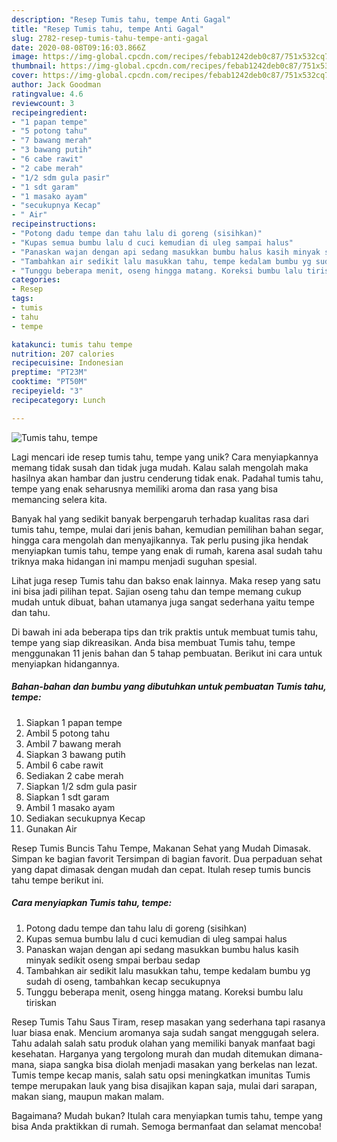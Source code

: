 ```yaml
---
description: "Resep Tumis tahu, tempe Anti Gagal"
title: "Resep Tumis tahu, tempe Anti Gagal"
slug: 2782-resep-tumis-tahu-tempe-anti-gagal
date: 2020-08-08T09:16:03.866Z
image: https://img-global.cpcdn.com/recipes/febab1242deb0c87/751x532cq70/tumis-tahu-tempe-foto-resep-utama.jpg
thumbnail: https://img-global.cpcdn.com/recipes/febab1242deb0c87/751x532cq70/tumis-tahu-tempe-foto-resep-utama.jpg
cover: https://img-global.cpcdn.com/recipes/febab1242deb0c87/751x532cq70/tumis-tahu-tempe-foto-resep-utama.jpg
author: Jack Goodman
ratingvalue: 4.6
reviewcount: 3
recipeingredient:
- "1 papan tempe"
- "5 potong tahu"
- "7 bawang merah"
- "3 bawang putih"
- "6 cabe rawit"
- "2 cabe merah"
- "1/2 sdm gula pasir"
- "1 sdt garam"
- "1 masako ayam"
- "secukupnya Kecap"
- " Air"
recipeinstructions:
- "Potong dadu tempe dan tahu lalu di goreng (sisihkan)"
- "Kupas semua bumbu lalu d cuci kemudian di uleg sampai halus"
- "Panaskan wajan dengan api sedang masukkan bumbu halus kasih minyak sedikit oseng smpai berbau sedap"
- "Tambahkan air sedikit lalu masukkan tahu, tempe kedalam bumbu yg sudah di oseng, tambahkan kecap secukupnya"
- "Tunggu beberapa menit, oseng hingga matang. Koreksi bumbu lalu tiriskan"
categories:
- Resep
tags:
- tumis
- tahu
- tempe

katakunci: tumis tahu tempe 
nutrition: 207 calories
recipecuisine: Indonesian
preptime: "PT23M"
cooktime: "PT50M"
recipeyield: "3"
recipecategory: Lunch

---
```



![Tumis tahu, tempe](https://img-global.cpcdn.com/recipes/febab1242deb0c87/751x532cq70/tumis-tahu-tempe-foto-resep-utama.jpg)

Lagi mencari ide resep tumis tahu, tempe yang unik? Cara menyiapkannya memang tidak susah dan tidak juga mudah. Kalau salah mengolah maka hasilnya akan hambar dan justru cenderung tidak enak. Padahal tumis tahu, tempe yang enak seharusnya memiliki aroma dan rasa yang bisa memancing selera kita.

Banyak hal yang sedikit banyak berpengaruh terhadap kualitas rasa dari tumis tahu, tempe, mulai dari jenis bahan, kemudian pemilihan bahan segar, hingga cara mengolah dan menyajikannya. Tak perlu pusing jika hendak menyiapkan tumis tahu, tempe yang enak di rumah, karena asal sudah tahu triknya maka hidangan ini mampu menjadi suguhan spesial.

Lihat juga resep Tumis tahu dan bakso enak lainnya. Maka resep yang satu ini bisa jadi pilihan tepat. Sajian oseng tahu dan tempe memang cukup mudah untuk dibuat, bahan utamanya juga sangat sederhana yaitu tempe dan tahu.


Di bawah ini ada beberapa tips dan trik praktis untuk membuat tumis tahu, tempe yang siap dikreasikan. Anda bisa membuat Tumis tahu, tempe menggunakan 11 jenis bahan dan 5 tahap pembuatan. Berikut ini cara untuk menyiapkan hidangannya.

<!--inarticleads1-->

##### Bahan-bahan dan bumbu yang dibutuhkan untuk pembuatan Tumis tahu, tempe:

1. Siapkan 1 papan tempe
1. Ambil 5 potong tahu
1. Ambil 7 bawang merah
1. Siapkan 3 bawang putih
1. Ambil 6 cabe rawit
1. Sediakan 2 cabe merah
1. Siapkan 1/2 sdm gula pasir
1. Siapkan 1 sdt garam
1. Ambil 1 masako ayam
1. Sediakan secukupnya Kecap
1. Gunakan  Air


Resep Tumis Buncis Tahu Tempe, Makanan Sehat yang Mudah Dimasak. Simpan ke bagian favorit Tersimpan di bagian favorit. Dua perpaduan sehat yang dapat dimasak dengan mudah dan cepat. Itulah resep tumis buncis tahu tempe berikut ini. 

<!--inarticleads2-->

##### Cara menyiapkan Tumis tahu, tempe:

1. Potong dadu tempe dan tahu lalu di goreng (sisihkan)
1. Kupas semua bumbu lalu d cuci kemudian di uleg sampai halus
1. Panaskan wajan dengan api sedang masukkan bumbu halus kasih minyak sedikit oseng smpai berbau sedap
1. Tambahkan air sedikit lalu masukkan tahu, tempe kedalam bumbu yg sudah di oseng, tambahkan kecap secukupnya
1. Tunggu beberapa menit, oseng hingga matang. Koreksi bumbu lalu tiriskan


Resep Tumis Tahu Saus Tiram, resep masakan yang sederhana tapi rasanya luar biasa enak. Mencium aromanya saja sudah sangat menggugah selera. Tahu adalah salah satu produk olahan yang memiliki banyak manfaat bagi kesehatan. Harganya yang tergolong murah dan mudah ditemukan dimana-mana, siapa sangka bisa diolah menjadi masakan yang berkelas nan lezat. Tumis tempe kecap manis, salah satu opsi meningkatkan imunitas Tumis tempe merupakan lauk yang bisa disajikan kapan saja, mulai dari sarapan, makan siang, maupun makan malam. 

Bagaimana? Mudah bukan? Itulah cara menyiapkan tumis tahu, tempe yang bisa Anda praktikkan di rumah. Semoga bermanfaat dan selamat mencoba!
